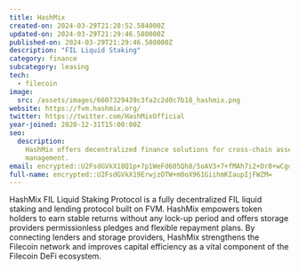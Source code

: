```yaml
---
title: HashMix
created-on: 2024-03-29T21:28:52.584000Z
updated-on: 2024-03-29T21:29:46.580000Z
published-on: 2024-03-29T21:29:46.580000Z
description: "FIL Liquid Staking"
category: finance
subcategory: leasing
tech:
  - filecoin
image:
  src: /assets/images/6607329439c3fa2c2d0c7b18_hashmix.png
website: https://fvm.hashmix.org/
twitter: https://twitter.com/HashMixOfficial
year-joined: 2020-12-31T15:00:00Z
seo:
  description:
    HashMix offers decentralized finance solutions for cross-chain asset
    management.
email: encrypted::U2FsdGVkX18Q1p+7p1WeFd605Qh8/5oAV3+7+fMAh7i2+Or8+wCgq1MqxEHK5mDs
full-name: encrypted::U2FsdGVkX19ErwjzOTW+m0oX961GiihmKIaupIjFWZM=
---
```


HashMix FIL Liquid Staking Protocol is a fully decentralized FIL liquid staking and lending protocol built on FVM. HashMix empowers token holders to earn stable returns without any lock-up period and offers storage providers permissionless pledges and flexible repayment plans. By connecting lenders and storage providers, HashMix strengthens the Filecoin network and improves capital efficiency as a vital component of the Filecoin DeFi ecosystem.
